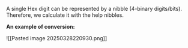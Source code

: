 A single Hex digit can be represented by a nibble (4-binary digits/bits). Therefore, we calculate it with the help nibbles.

**An example of conversion:**

![[Pasted image 20250328220930.png]]
